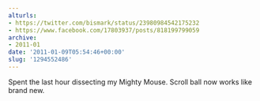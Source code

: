 ```yaml
---
alturls:
- https://twitter.com/bismark/status/23980984542175232
- https://www.facebook.com/17803937/posts/818199799059
archive:
- 2011-01
date: '2011-01-09T05:54:46+00:00'
slug: '1294552486'
---
```


Spent the last hour dissecting my Mighty Mouse.  Scroll ball now works like brand new.

